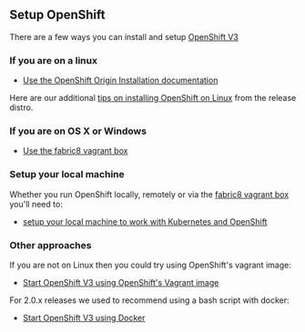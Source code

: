 ## Setup OpenShift

There are a few ways you can install and setup [OpenShift V3](http://www.openshift.org/)

### If you are on a linux

* [Use the OpenShift Origin Installation documentation](http://docs.openshift.org/latest/getting_started/dev_get_started/installation.html)

Here are our additional [tips on installing OpenShift on Linux](openShiftInstall.html) from the release distro.

### If you are on OS X or Windows

* [Use the fabric8 vagrant box](openShiftWithFabric8Vagrant.html)

### Setup your local machine

Whether you run OpenShift locally, remotely or via the [fabric8 vagrant box](openShiftWithFabric8Vagrant.html) you'll need to:

* [setup your local machine to work with Kubernetes and OpenShift](setupLocalHost.html)

### Other approaches

If you are not on Linux then you could try using OpenShift's vagrant image:

* [Start OpenShift V3 using OpenShift's Vagrant image](openShiftVagrant.html)

For 2.0.x releases we used to recommend using a bash script with docker:

* [Start OpenShift V3 using Docker](openShiftDocker.html)


